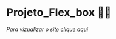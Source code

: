   # **Projeto_Flex_box** :woman_technologist:
  *Para vizualizar o site [clique aqui](http://htmlpreview.github.io/?https://github.com/Kelks42/Kelks42-Projeto_Flex_box/blob/main/index.html)*
